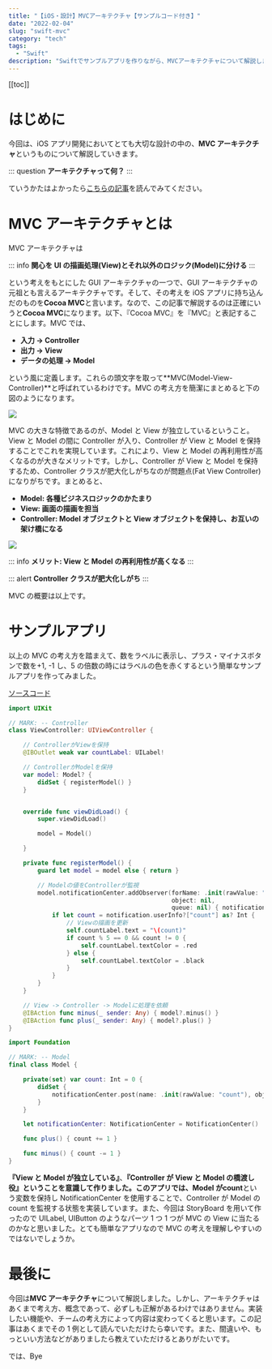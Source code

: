 ```yaml
---
title: "【iOS・設計】MVCアーキテクチャ【サンプルコード付き】"
date: "2022-02-04"
slug: "swift-mvc"
category: "tech"
tags:
  - "Swift"
description: "Swiftでサンプルアプリを作りながら、MVCアーキテクチャについて解説します。"
---
```


[[toc]]

# はじめに

今回は、iOS アプリ開発においてとても大切な設計の中の、**MVC アーキテクチャ**というものについて解説していきます。

::: question
**アーキテクチャって何？**
:::

ていうかたはよかったら[こちらの記事](https://www.yukendev.com/blogs/book-ios-architecture)を読んでみてください。

# MVC アーキテクチャとは

MVC アーキテクチャは

::: info
**関心を UI の描画処理(View)とそれ以外のロジック(Model)に分ける**
:::

という考えをもとにした GUI アーキテクチャの一つで、GUI アーキテクチャの元祖とも言えるアーキテクチャです。そして、その考えを iOS アプリに持ち込んだのものを**Cocoa MVC**と言います。なので、この記事で解説するのは正確にいうと**Cocoa MVC**になります。以下、『Cocoa MVC』を『MVC』と表記することにします。MVC では、

- **入力 -> Controller**
- **出力 -> View**
- **データの処理 -> Model**

という風に定義します。これらの頭文字を取って**MVC(Model-View-Controller)**と呼ばれているわけです。MVC の考え方を簡潔にまとめると下の図のようになります。

<img src="@image/1.png">

MVC の大きな特徴であるのが、Model と View が独立しているということ。View と Model の間に Controller が入り、Controller が View と Model を保持することでこれを実現しています。これにより、View と Model の再利用性が高くなるのが大きなメリットです。しかし、Controller が View と Model を保持するため、Controller クラスが肥大化しがちなのが問題点(Fat View Controller)になりがちです。まとめると、

- **Model: 各種ビジネスロジックのかたまり**
- **View: 画面の描画を担当**
- **Controller: Model オブジェクトと View オブジェクトを保持し、お互いの架け橋になる**

<img src="@image/1.png">

::: info
**メリット: View と Model の再利用性が高くなる**
:::

::: alert
**Controller クラスが肥大化しがち**
:::

MVC の概要は以上です。

# サンプルアプリ

以上の MVC の考え方を踏まえて、数をラベルに表示し、プラス・マイナスボタンで数を+1, -1 し、5 の倍数の時にはラベルの色を赤くするという簡単なサンプルアプリを作ってみました。

[ソースコード](https://github.com/yukendev/sampleMVC)

```swift
import UIKit

// MARK: -- Controller
class ViewController: UIViewController {

    // ControllerがViewを保持
    @IBOutlet weak var countLabel: UILabel!

    // ControllerがModelを保持
    var model: Model? {
        didSet { registerModel() }
    }


    override func viewDidLoad() {
        super.viewDidLoad()

        model = Model()

    }

    private func registerModel() {
        guard let model = model else { return }

        // Modelの値をControllerが監視
        model.notificationCenter.addObserver(forName: .init(rawValue: "count"),
                                             object: nil,
                                             queue: nil) { notification in
            if let count = notification.userInfo?["count"] as? Int {
                // Viewの描画を更新
                self.countLabel.text = "\(count)"
                if count % 5 == 0 && count != 0 {
                    self.countLabel.textColor = .red
                } else {
                    self.countLabel.textColor = .black
                }
            }
        }
    }

    // View -> Controller -> Modelに処理を依頼
    @IBAction func minus(_ sender: Any) { model?.minus() }
    @IBAction func plus(_ sender: Any) { model?.plus() }
}
```

```swift
import Foundation

// MARK: -- Model
final class Model {

    private(set) var count: Int = 0 {
        didSet {
            notificationCenter.post(name: .init(rawValue: "count"), object: nil, userInfo: ["count": count])
        }
    }

    let notificationCenter: NotificationCenter = NotificationCenter()

    func plus() { count += 1 }

    func minus() { count -= 1 }
}
```

**『View と Model が独立している』**、**『Controller が View と Model の橋渡し役』**ということを意識して作りました。このアプリでは、Model が**count**という変数を保持し NotificationCenter を使用することで、Controller が Model の count を監視する状態を実装しています。また、今回は StoryBoard を用いて作ったので UILabel, UIButton のようなパーツ 1 つ 1 つが MVC の View に当たるのかなと思いました。とても簡単なアプリなので MVC の考えを理解しやすいのではないでしょうか。

# 最後に

今回は**MVC アーキテクチャ**について解説しました。しかし、アーキテクチャはあくまで考え方、概念であって、必ずしも正解があるわけではありません。実装したい機能や、チームの考え方によって内容は変わってくると思います。この記事はあくまでその 1 例として読んでいただけたら幸いです。また、間違いや、もっといい方法などがありましたら教えていただけるとありがたいです。

では、Bye
